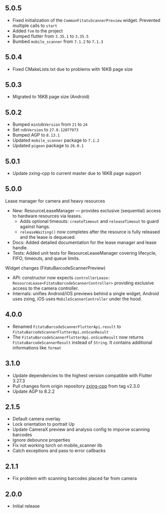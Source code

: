 ## 5.0.5
* Fixed initialization of the `CommonFitatuScannerPreview` widget. Prevented multiple calls to `start`
* Added `fvm` to the project
* Bumped flutter from `3.35.1` to `3.35.5`
* Bumbed `mobile_scanner` from `7.1.2` to `7.1.3`

## 5.0.4
* Fixed CMakeLists.txt due to problems with 16KB page size

## 5.0.3
* Migrated to 16KB page size (Android)

## 5.0.2
* Bumped `minSdkVersion` from `21` to `24` 
* Set `ndkVersion` to `27.0.12077973`
* Bumped AGP to `8.13.1`
* Updated `mobile_scanner` package to `7.1.2`
* Updated `pigeon` package to `26.0.1`

## 5.0.1
* Update zxing-cpp to current master due to 16KB page support

## 5.0.0
Lease manager for camera and heavy resources

- New: ResourceLeaseManager — provides exclusive (sequential) access to hardware resources via leases.
  - Adds optional timeouts: `createTimeout` and `releaseTimeout` to guard against hangs.
  - `releaseWaiting()` now completes after the resource is fully released and the lease is dequeued.
- Docs: Added detailed documentation for the lease manager and lease handle.
- Tests: Added unit tests for ResourceLeaseManager covering lifecycle, FIFO, timeouts, and queue limits.

Widget changes (FitatuBarcodeScannerPreview)
- API: constructor now expects `controllerLease: ResourceLease<FitatuBarcodeScannerController>` providing exclusive access to the camera controller.
- Internals: unifies Android/iOS previews behind a single widget; Android uses zxing, iOS uses `MobileScannerController` under the hood.

## 4.0.0
* Renamed `FitatuBarcodeScannerFlutterApi.result` to `FitatuBarcodeScannerFlutterApi.onScanResult`
* The `FitatuBarcodeScannerFlutterApi.onScanResult` now returns `FitatuBarcodeScannerResult` instead of `String`. It contains additional informations like `format`

## 3.1.0
 * Update dependencies to the highest version compatible with Flutter 3.27.3
 * Pull changes form origin repository [zxing-cpp](https://github.com/zxing-cpp/zxing-cpp) from tag v2.3.0
 * Update AGP to 8.2.2

## 2.1.5
 * Default camera overlay
 * Lock orientation to portrait Up
 * Update CameraX preview and analysis config to imporve scanning barcodes
 * Ignore debounce properties
 * Fix not working torch on mobile_scanner lib
 * Catch exceptions and pass to error callbacks

## 2.1.1
 * Fix problem with scanning barcodes placed far from camera 

## 2.0.0
 * Initial release

